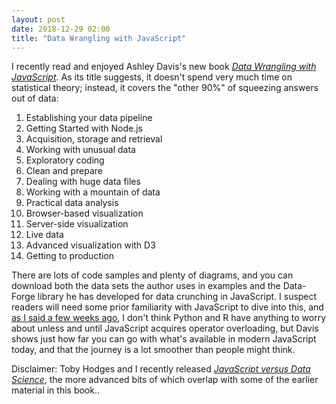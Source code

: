 ```yaml
---
layout: post
date: 2018-12-29 02:00
title: "Data Wrangling with JavaScript"
---
```


I recently read and enjoyed Ashley Davis's new book
*[Data Wrangling with JavaScript](https://www.manning.com/books/data-wrangling-with-javascript)*.
As its title suggests,
it doesn't spend very much time on statistical theory;
instead,
it covers the "other 90%" of squeezing answers out of data:

1.  Establishing your data pipeline
2.  Getting Started with Node.js
3.  Acquisition, storage and retrieval
4.  Working with unusual data
5.  Exploratory coding
6.  Clean and prepare
7.  Dealing with huge data files
8.  Working with a mountain of data
9.  Practical data analysis
10. Browser-based visualization
11. Server-side visualization
12. Live data
13. Advanced visualization with D3
14. Getting to production

There are lots of code samples and plenty of diagrams,
and you can download both the data sets the author uses in examples
and the Data-Forge library he has developed for data crunching in JavaScript.
I suspect readers will need some prior familiarity with JavaScript to dive into this,
and [as I said a few weeks ago]({{site.github.url}}/2018/12/02/one-last-step.html),
I don't think Python and R have anything to worry about
unless and until JavaScript acquires operator overloading,
but Davis shows just how far you can go with what's available in modern JavaScript today,
and that the journey is a lot smoother than people might think.

Disclaimer: Toby Hodges and I recently released
*[JavaScript versus Data Science](https://software-tools-in-javascript.github.io/js-vs-ds/)*,
the more advanced bits of which overlap with some of the earlier material in this book..

